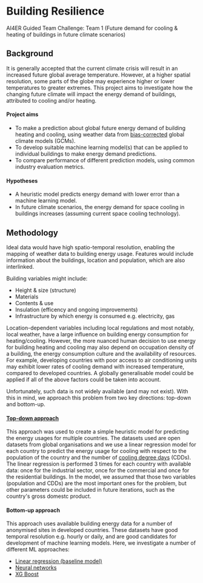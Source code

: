 # Building Resilience
AI4ER Guided Team Challenge: Team 1 (Future demand for cooling &amp; heating of buildings in future climate scenarios)

## Background
It is generally accepted that the current climate crisis will result in an increased future global average temperature. However, at a higher spatial resolution, some parts of the globe may experience higher or lower temperatures to greater extremes. This project aims to investigate how the changing future climate will impact the energy demand of buildings, attributed to cooling and/or heating.

#### Project aims
- To make a prediction about global future energy demand of building heating and cooling, using weather data from [bias-corrected](https://github.com/michellewl/building_resilience/tree/omer/data/bias_correction) global climate models (GCMs).
- To develop suitable machine learning model(s) that can be applied to individual buildings to make energy demand predictions.
- To compare performance of different prediction models, using common industry evaluation metrics.

#### Hypotheses
- A heuristic model predicts energy demand with lower error than a machine learning model.
- In future climate scenarios, the energy demand for space cooling in buildings increases (assuming current space cooling technology).

## Methodology
Ideal data would have high spatio-temporal resolution, enabling the mapping of weather data to building energy usage. Features would include information about the buildings, location and population, which are also interlinked.

Building variables might include:
- Height & size (structure)
- Materials
- Contents & use 
- Insulation (efficency and ongoing improvements)
- Infrastructure by which energy is consumed e.g. electricity, gas

Location-dependent variables including local regulations and most notably, local weather, have a large influence on building energy consumption for heating/cooling. However, the more nuanced human decision to use energy for building heating and cooling may also depend on occupation density of a building, the energy consumption culture and the availability of resources. For example, developing countries with poor access to air conditioning units may exhibit lower rates of cooling demand with increased temperature, compared to developed countries. A globally generalisable model could be applied if all of the above factors could be taken into account.

Unfortunately, such data is not widely available (and may not exist). With this in mind, we approach this problem from two key directions: top-down and bottom-up.

#### [Top-down approach](https://github.com/michellewl/building_resilience/tree/omer/models/top_to_bottom)

This approach was used to create a simple heuristic model for predicting the energy usages for multiple countries. The datasets used are open datasets from global organisations and we use a linear regression model for each country to predict the energy usage for cooling with respect to the population of the country and the number of [cooling degree days](https://www.eia.gov/energyexplained/units-and-calculators/degree-days.php) (CDDs). The linear regression is performed 3 times for each country with available data: once for the industrial sector, once for the commercial and once for the residential buildings. In the model, we assumed that those two variables (population and CDDs) are the most important ones for the problem, but other parameters could be included in future iterations, such as the country's gross domestc product.

#### Bottom-up approach
This approach uses available building energy data for a number of anonymised sites in developed countries. These datasets have good temporal resolution e.g. hourly or daily, and are good candidates for development of machine learning models. Here, we investigate a number of different ML approaches:
- [Linear regression (baseline model)](https://github.com/michellewl/building_resilience/tree/omer/models/linear_regression)
- [Neural networks](https://github.com/michellewl/building_resilience/tree/omer/models/neural_networks)
- [XG Boost](https://github.com/michellewl/building_resilience/tree/omer/other/anna)
